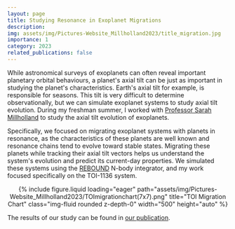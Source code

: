 ```yaml
---
layout: page
title: Studying Resonance in Exoplanet Migrations
description:
img: assets/img/Pictures-Website_Millholland2023/title_migration.jpg
importance: 1
category: 2023
related_publications: false
---
```


While astronomical surveys of exoplanets can often reveal important planetary orbital behaviours, a planet's axial tilt can be just as important in studying the planet's characteristics. Earth's axial tilt for example, is responsible for seasons. This tilt is very difficult to determine observationally, but we can simulate exoplanet systems to study axial tilt evolution. During my freshman summer, I worked with <a href="https://sarahmillholland.com/"> Professor Sarah Millholland</a> to study the axial tilt evolution of exoplanets. 

<p> Specifically, we focused on migrating exoplanet systems with planets in resonance, as the characteristics of these planets are well known and resonance chains tend to evolve toward stable states. Migrating these planets while tracking their axial tilt vectors helps us understand the system's evolution and predict its current-day properties. We simulated these systems using the <a href="https://rebound.readthedocs.io/en/latest/">REBOUND</a> N-body integrator, and my work focused specifically on the TOI-1136 system. 

<div style="text-align: center;">
  {% include figure.liquid loading="eager" path="assets/img/Pictures-Website_Millholland2023/TOImigrationchart(7x7).png" title="TOI Migration Chart" class="img-fluid rounded z-depth-0" width="500" height="auto" %}
</div>

<p> The results of our study can be found in <a href="https://iopscience.iop.org/article/10.3847/1538-4357/ad10a0">our publication</a>.

